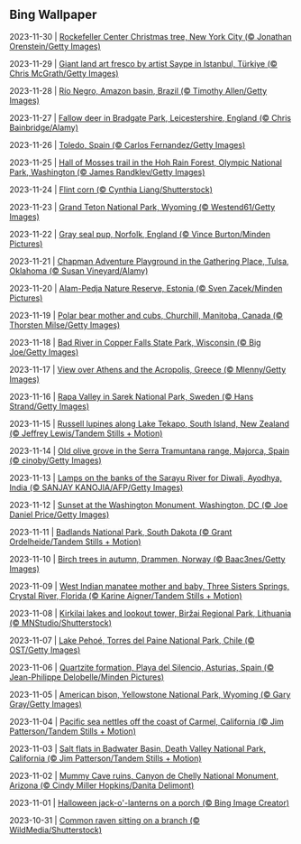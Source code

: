 ## Bing Wallpaper
2023-11-30 | [Rockefeller Center Christmas tree, New York City (© Jonathan Orenstein/Getty Images)](./wallpaper/2023-11-30.jpg) 

2023-11-29 | [Giant land art fresco by artist Saype in Istanbul, Türkiye (© Chris McGrath/Getty Images)](./wallpaper/2023-11-29.jpg) 

2023-11-28 | [Río Negro, Amazon basin, Brazil (© Timothy Allen/Getty Images)](./wallpaper/2023-11-28.jpg) 

2023-11-27 | [Fallow deer in Bradgate Park, Leicestershire, England (© Chris Bainbridge/Alamy)](./wallpaper/2023-11-27.jpg) 

2023-11-26 | [Toledo, Spain (© Carlos Fernandez/Getty Images)](./wallpaper/2023-11-26.jpg) 

2023-11-25 | [Hall of Mosses trail in the Hoh Rain Forest, Olympic National Park, Washington (© James Randklev/Getty Images)](./wallpaper/2023-11-25.jpg) 

2023-11-24 | [Flint corn (© Cynthia Liang/Shutterstock)](./wallpaper/2023-11-24.jpg) 

2023-11-23 | [Grand Teton National Park, Wyoming (© Westend61/Getty Images)](./wallpaper/2023-11-23.jpg) 

2023-11-22 | [Gray seal pup, Norfolk, England (© Vince Burton/Minden Pictures)](./wallpaper/2023-11-22.jpg) 

2023-11-21 | [Chapman Adventure Playground in the Gathering Place, Tulsa, Oklahoma (© Susan Vineyard/Alamy)](./wallpaper/2023-11-21.jpg) 

2023-11-20 | [Alam-Pedja Nature Reserve, Estonia (© Sven Zacek/Minden Pictures)](./wallpaper/2023-11-20.jpg) 

2023-11-19 | [Polar bear mother and cubs, Churchill, Manitoba, Canada (© Thorsten Milse/Getty Images)](./wallpaper/2023-11-19.jpg) 

2023-11-18 | [Bad River in Copper Falls State Park, Wisconsin (© Big Joe/Getty Images)](./wallpaper/2023-11-18.jpg) 

2023-11-17 | [View over Athens and the Acropolis, Greece (© Mlenny/Getty Images)](./wallpaper/2023-11-17.jpg) 

2023-11-16 | [Rapa Valley in Sarek National Park, Sweden (© Hans Strand/Getty Images)](./wallpaper/2023-11-16.jpg) 

2023-11-15 | [Russell lupines along Lake Tekapo, South Island, New Zealand (© Jeffrey Lewis/Tandem Stills + Motion)](./wallpaper/2023-11-15.jpg) 

2023-11-14 | [Old olive grove in the Serra Tramuntana range, Majorca, Spain (© cinoby/Getty Images)](./wallpaper/2023-11-14.jpg) 

2023-11-13 | [Lamps on the banks of the Sarayu River for Diwali, Ayodhya, India (© SANJAY KANOJIA/AFP/Getty Images)](./wallpaper/2023-11-13.jpg) 

2023-11-12 | [Sunset at the Washington Monument, Washington, DC (© Joe Daniel Price/Getty Images)](./wallpaper/2023-11-12.jpg) 

2023-11-11 | [Badlands National Park, South Dakota (© Grant Ordelheide/Tandem Stills + Motion)](./wallpaper/2023-11-11.jpg) 

2023-11-10 | [Birch trees in autumn, Drammen, Norway (© Baac3nes/Getty Images)](./wallpaper/2023-11-10.jpg) 

2023-11-09 | [West Indian manatee mother and baby, Three Sisters Springs, Crystal River, Florida (© Karine Aigner/Tandem Stills + Motion)](./wallpaper/2023-11-09.jpg) 

2023-11-08 | [Kirkilai lakes and lookout tower, Biržai Regional Park, Lithuania (© MNStudio/Shutterstock)](./wallpaper/2023-11-08.jpg) 

2023-11-07 | [Lake Pehoé, Torres del Paine National Park, Chile (© OST/Getty Images)](./wallpaper/2023-11-07.jpg) 

2023-11-06 | [Quartzite formation, Playa del Silencio, Asturias, Spain (© Jean-Philippe Delobelle/Minden Pictures)](./wallpaper/2023-11-06.jpg) 

2023-11-05 | [American bison, Yellowstone National Park, Wyoming (© Gary Gray/Getty Images)](./wallpaper/2023-11-05.jpg) 

2023-11-04 | [Pacific sea nettles off the coast of Carmel, California (© Jim Patterson/Tandem Stills + Motion)](./wallpaper/2023-11-04.jpg) 

2023-11-03 | [Salt flats in Badwater Basin, Death Valley National Park, California (© Jim Patterson/Tandem Stills + Motion)](./wallpaper/2023-11-03.jpg) 

2023-11-02 | [Mummy Cave ruins, Canyon de Chelly National Monument, Arizona (© Cindy Miller Hopkins/Danita Delimont)](./wallpaper/2023-11-02.jpg) 

2023-11-01 | [Halloween jack-o'-lanterns on a porch (© Bing Image Creator)](./wallpaper/2023-11-01.jpg) 

2023-10-31 | [Common raven sitting on a branch (© WildMedia/Shutterstock)](./wallpaper/2023-10-31.jpg) 

